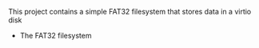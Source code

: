 This project contains a simple FAT32 filesystem that stores data in a virtio
disk

- The FAT32 filesystem 
